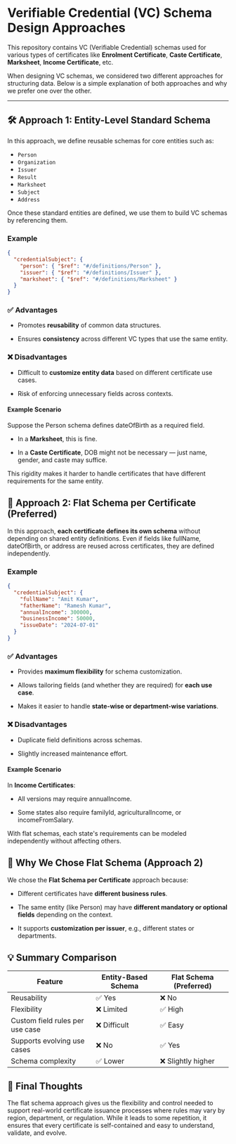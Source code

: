 # Verifiable Credential (VC) Schema Design Approaches

This repository contains VC (Verifiable Credential) schemas used for various types of certificates like **Enrolment Certificate**, **Caste Certificate**, **Marksheet**, **Income Certificate**, etc.

When designing VC schemas, we considered two different approaches for structuring data. Below is a simple explanation of both approaches and why we prefer one over the other.

---

## 🛠️ Approach 1: Entity-Level Standard Schema

In this approach, we define reusable schemas for core entities such as:

- `Person`
- `Organization`
- `Issuer`
- `Result`
- `Marksheet`
- `Subject`
- `Address`

Once these standard entities are defined, we use them to build VC schemas by referencing them.

### Example

```json
{
  "credentialSubject": {
    "person": { "$ref": "#/definitions/Person" },
    "issuer": { "$ref": "#/definitions/Issuer" },
    "marksheet": { "$ref": "#/definitions/Marksheet" }
  }
}
```

### **✅ Advantages**

- Promotes **reusability** of common data structures.  

- Ensures **consistency** across different VC types that use the same entity.  

### **❌ Disadvantages**

- Difficult to **customize entity data** based on different certificate use cases.  

- Risk of enforcing unnecessary fields across contexts.  

#### **Example Scenario**

Suppose the Person schema defines dateOfBirth as a required field.

- In a **Marksheet**, this is fine.  

- In a **Caste Certificate**, DOB might not be necessary — just name, gender, and caste may suffice.  

This rigidity makes it harder to handle certificates that have different requirements for the same entity.

## **🧾 Approach 2: Flat Schema per Certificate (Preferred)**

In this approach, **each certificate defines its own schema** without depending on shared entity definitions. Even if fields like fullName, dateOfBirth, or address are reused across certificates, they are defined independently.

### **Example**

```json
{
  "credentialSubject": {
    "fullName": "Amit Kumar",
    "fatherName": "Ramesh Kumar",
    "annualIncome": 300000,
    "businessIncome": 50000,
    "issueDate": "2024-07-01"
  }
}
```

### **✅ Advantages**

- Provides **maximum flexibility** for schema customization.  

- Allows tailoring fields (and whether they are required) for **each use case**.  

- Makes it easier to handle **state-wise or department-wise variations**.  

### **❌ Disadvantages**

- Duplicate field definitions across schemas.  

- Slightly increased maintenance effort.  

#### **Example Scenario**

In **Income Certificates**:

- All versions may require annualIncome.  

- Some states also require familyId, agriculturalIncome, or incomeFromSalary.  

With flat schemas, each state's requirements can be modeled independently without affecting others.

## **🎯 Why We Chose Flat Schema (Approach 2)**

We chose the **Flat Schema per Certificate** approach because:

- Different certificates have **different business rules**.  

- The same entity (like Person) may have **different mandatory or optional fields** depending on the context.  

- It supports **customization per issuer**, e.g., different states or departments.  

## **💡 Summary Comparison**

| **Feature** | **Entity-Based Schema** | **Flat Schema (Preferred)** |
| --- | --- | --- |
| Reusability | ✅ Yes | ❌ No |
| Flexibility | ❌ Limited | ✅ High |
| Custom field rules per use case | ❌ Difficult | ✅ Easy |
| Supports evolving use cases | ❌ No | ✅ Yes |
| Schema complexity | ✅ Lower | ❌ Slightly higher |

## **📌 Final Thoughts**

The flat schema approach gives us the flexibility and control needed to support real-world certificate issuance processes where rules may vary by region, department, or regulation. While it leads to some repetition, it ensures that every certificate is self-contained and easy to understand, validate, and evolve.